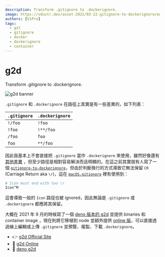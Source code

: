 ```yaml
---
description: Transform .gitignore to .dockerignore.
image: https://vdustr.dev/asset-2022/03-22-gitignore-to-dockerignore/og.png
authors: [ViPro]
tags:
  - git
  - gitignore
  - docker
  - dockerignore
  - container
---
```


# g2d

Transform .gitignore to .dockerignore.

![g2d banner](https://vdustr.dev/asset-2022/03-22-gitignore-to-dockerignore/og.png)

<!--truncate-->

`.gitignore` 和 `.dockerignore` 在路徑上其實是有一些差異的，如下列表：

| `.gitignore` | `.dockerignore` |
| ------------ | --------------- |
| `!/foo`      | `!foo`          |
| `!foo`       | `!**/foo`       |
| `/foo`       | `foo`           |
| `foo`        | `**/foo`        |

因此我基本上不會直接把 `.gitignore` 當作 `.dockerignore` 來使用，雖然好像還有 [其他差異](https://zzz.buzz/2018/05/23/differences-of-rules-between-gitignore-and-dockerignore/) ，但至少路徑是相對容易解決而且明顯的。在這之前其實就有人寫了一個 [`gitignore-to-dockerignore`](https://www.npmjs.com/package/gitignore-to-dockerignore)，但由於判斷換行的方式導致它無法保留 `CR` (Carriage Return aka `\r`)，這在 [`macOS.gitignore`](https://github.com/github/gitignore/blob/2bb963b/Global/macOS.gitignore#L7) 裡有使用到：

```bash title=".gitignore"
# Icon must end with two \r
Icon^M
```

這會導致一般的 `Icon` 路徑也被 ignored，因此無論是 `.gitignore` 或 `.dockerignore` 都應將其保留。

大概在 2021 年 9 月的時候寫了一個 [deno 版本的 g2d](https://github.com/VdustR/g2d) 並提供 binaries 和 container image ，現在則將它移植到 node 並額外提供 [online 版](https://vdustr.dev/g2d.js/online/)，可以直接透過線上編輯或上傳 `.gitignore` 並預覽、複製、下載 `.dockerignore`。

- 👉 [g2d Official Site](https://vdustr.dev/g2d.js/)
- 🚀 [g2d Online](https://vdustr.dev/g2d.js/online/)
- 🦕 [deno g2d](https://vdustr.dev/g2d.js/deno/)
